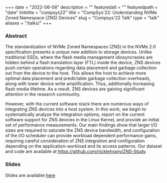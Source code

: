 +++
date = "2022-06-08"
description = ""
featuredalt = ""
featuredpath = "date"
linktitle = "compsys22"
title = "CompSys'22: Understanding NVMe Zoned Namespace (ZNS) Devices"
slug = "Compsys'22 Talk"
type = "talk"
aliases = "/talks/"
+++

### Abstract

The standardization of NVMe Zoned Namespaces (ZNS) in the NVMe 2.0 specification presents a unique new addition to storage devices. Unlike traditional SSDs, where the flash media management idiosyncrasies are hidden behind a flash translation layer (FTL) inside the device, ZNS devices push certain operations regarding data placement and garbage collection out from the device to the host. This allows the host to achieve more optimal data placement and predictable garbage collection overheads, along with lower device write amplification. Thus, additionally increasing flash media lifetime. As a result, ZNS devices are gaining significant attention in the research community.
    
However, with the current software stack there are numerous ways of integrating ZNS devices into a host system. In this work, we begin to systematically analyze the integration options, report on the current software support for ZNS devices in the Linux Kernel, and provide an initial set of performance measurements. Our main findings show that larger I/O sizes are required to saturate the ZNS device bandwidth, and configuration of the I/O scheduler can provide workload dependent performance gains, requiring careful consideration of ZNS integration and configuration depending on the application-workload and its access patterns.
Our dataset and code are available at https://github.com/nicktehrany/ZNS-Study.

### Slides

Slides are available [here](/misc/compsys22_talk.pdf)
